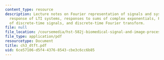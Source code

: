 ```yaml
---
content_type: resource
description: Lecture notes on Fourier representation of signals and systems, frequency
  response of LTI systems, responses to sums of complex exponentials, Fourier representation
  of discrete-time signals, and discrete-time Fourier transform.
file: null
file_location: /coursemedia/hst-582j-biomedical-signal-and-image-processing-spring-2007/6ce57106d5f443768543cbe3c6cc6b85_ch3_dtft.pdf
file_type: application/pdf
resourcetype: Document
title: ch3_dtft.pdf
uid: 6ce57106-d5f4-4376-8543-cbe3c6cc6b85
---
```

